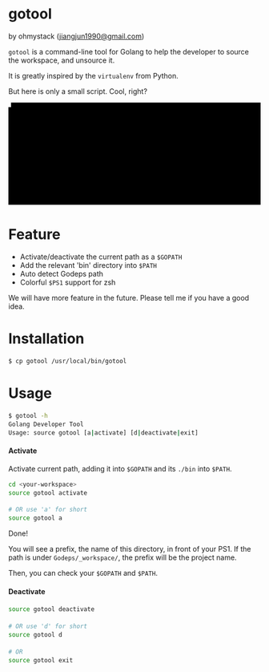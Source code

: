 # gotool

by ohmystack (jiangjun1990@gmail.com)

`gotool` is a command-line tool for Golang to help the developer to source the workspace, and unsource it.

It is greatly inspired by the `virtualenv` from Python.

But here is only a small script. Cool, right?

![recording](/docs/recording.gif)

Feature
=======

* Activate/deactivate the current path as a `$GOPATH`
* Add the relevant 'bin' directory into `$PATH`
* Auto detect Godeps path
* Colorful `$PS1` support for zsh

We will have more feature in the future. Please tell me if you have a good idea.

Installation
============

```bash
$ cp gotool /usr/local/bin/gotool
```

Usage
=====

```bash
$ gotool -h
Golang Developer Tool
Usage: source gotool [a|activate] [d|deactivate|exit]
```

#### Activate

Activate current path, adding it into `$GOPATH` and its `./bin` into `$PATH`.

```bash
cd <your-workspace>
source gotool activate

# OR use 'a' for short
source gotool a
```

Done!

You will see a prefix, the name of this directory, in front of your PS1.
If the path is under `Godeps/_workspace/`, the prefix will be the project name.

Then, you can check your `$GOPATH` and `$PATH`.

#### Deactivate

```bash
source gotool deactivate

# OR use 'd' for short
source gotool d

# OR
source gotool exit
```
